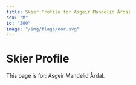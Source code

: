 ```yaml
---
title: Skier Profile for Asgeir Mandelid Årdal
sex: "M"
id: "300"
image: "/img/flags/nor.svg" 
---
```


# Skier Profile

This page is for: Asgeir Mandelid Årdal.
    